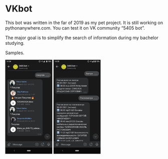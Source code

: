 # VKbot

This bot was written in the far of 2019 as my pet project. It is still working on pythonanywhere.com. You can test it on VK community “5405 bot”. 

The major goal is to simplify the search of information during my bachelor studying. 

Samples.

<img src="https://github.com/timurgaliev/VKbot/blob/main/images/Screenshot_20220211-143436.png" height="300"> <img src="https://github.com/timurgaliev/VKbot/blob/main/images/Screenshot_20220211-143504.png"  height="300">

